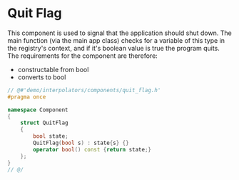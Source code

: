 # Quit Flag

This component is used to signal that the application should shut down. The
main function (via the main app class) checks for a variable of this type in
the registry's context, and if it's boolean value is true the program quits.
The requirements for the component are therefore:

- constructable from bool
- converts to bool

```cpp
// @#'demo/interpolators/components/quit_flag.h'
#pragma once

namespace Component
{
    struct QuitFlag
    {
        bool state;
        QuitFlag(bool s) : state{s} {}
        operator bool() const {return state;}
    };
}
// @/
```
